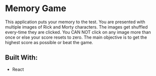 # Memory Game

This application puts your memory to the test. You are presented with multiple images of Rick and Morty characters. The images get shuffled every-time they are clicked. You CAN NOT click on any image more than once or else your score resets to zero. The main objective is to get the highest score as possible or beat the game.

## Built With:

- React
